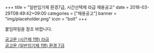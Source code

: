 +++
title = "일반임기제 환경7급, 시간선택제 라급 채용공고"
date = 2018-03-29T08:49:42+09:00
categories = ["채용공고"]
banner = "img/placeholder.png"
icon = "bolt"
+++

<!--more-->

붙임파일을 참조 바랍니다.

[공고문 (시간제 1명) 라급](/atmoskor/files/seoul_atmosphere.hwp)  
[공고문 (일반임기제 1명) 환경 7급](/atmoskor/files/seoul_envirionment.hwp)

<br>